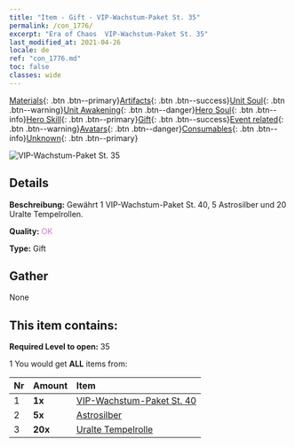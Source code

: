 ```yaml
---
title: "Item - Gift - VIP-Wachstum-Paket St. 35"
permalink: /con_1776/
excerpt: "Era of Chaos  VIP-Wachstum-Paket St. 35"
last_modified_at: 2021-04-26
locale: de
ref: "con_1776.md"
toc: false
classes: wide
---
```

 [Materials](/ItemsDE/){: .btn .btn--primary}[Artifacts](/ItemsDE/Artifacts/){: .btn .btn--success}[Unit Soul](/ItemsDE/UnitSoul/){: .btn .btn--warning}[Unit Awakening](/ItemsDE/UnitAwakening/){: .btn .btn--danger}[Hero Soul](/ItemsDE/HeroSoul/){: .btn .btn--info}[Hero Skill](/ItemsDE/HeroSkill/){: .btn .btn--primary}[Gift](/ItemsDE/Gift/){: .btn .btn--success}[Event related](/ItemsDE/Events/){: .btn .btn--warning}[Avatars](/ItemsDE/Avatars/){: .btn .btn--danger}[Consumables](/ItemsDE/Consumables/){: .btn .btn--info}[Unknown](/ItemsDE/Unknown/){: .btn .btn--primary}

 ![VIP-Wachstum-Paket St. 35](/images/t/i_907220.png)

## Details
 **Beschreibung:** Gewährt 1 VIP-Wachstum-Paket St. 40, 5 Astrosilber und 20 Uralte Tempelrollen.

 **Quality:** <span style="color: #DA70D6">OK</span>

 **Type:** Gift

## Gather

  None

## This item contains:

 **Required Level to open:** 35

 1 You would get **ALL** items  from:

  | Nr | Amount |     Item    |
  |:---|:-------|:------------|
  | 1 |  **1x** | [VIP-Wachstum-Paket St. 40](/ItemsDE/con_1777/) |  | 
  | 2 |  **5x** | [Astrosilber](/ItemsDE/con_969/) |  | 
  | 3 |  **20x** | [Uralte Tempelrolle](/ItemsDE/con_697/) |  | 
